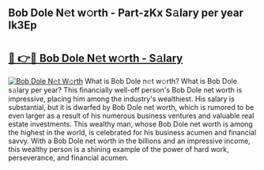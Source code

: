 ## Bob Dole N𝚎t w𝚘rth - Part-zKx S𝚊lary per year Ik3Ep

# <h2><a href="http://gc4j2j.nevu.top/?p=Bob+Dole">🔗 👉🔴 Bob Dole N𝚎t w𝚘rth - S𝚊lary</a></h2>

[![Bob Dole N𝚎t W𝚘rth](https://i.imgur.com/Oavwk0R.jpeg)](http://gc4j2j.nevu.top/?p=Bob+Dole)
What is Bob Dole n𝚎t w𝚘rth? What is Bob Dole s𝚊lary per year?
This financially well-off person's Bob Dole net worth is impressive, placing him among the industry's wealthiest. His salary is substantial, but it is dwarfed by Bob Dole net worth, which is rumored to be even larger as a result of his numerous business ventures and valuable real estate investments. This wealthy man, whose Bob Dole net worth is among the highest in the world, is celebrated for his business acumen and financial savvy. With a Bob Dole net worth in the billions and an impressive income, this wealthy person is a shining example of the power of hard work, perseverance, and financial acumen.
